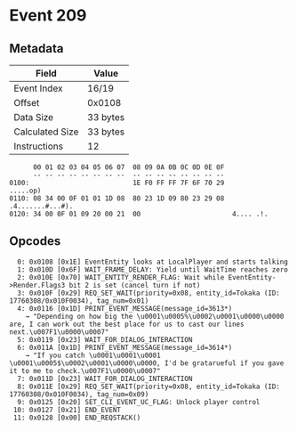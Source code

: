# Event 209

## Metadata

| Field           | Value    |
|-----------------|----------|
| Event Index     | 16/19    |
| Offset          | 0x0108   |
| Data Size       | 33 bytes |
| Calculated Size | 33 bytes |
| Instructions    | 12       |

```
      00 01 02 03 04 05 06 07  08 09 0A 0B 0C 0D 0E 0F
      -- -- -- -- -- -- -- --  -- -- -- -- -- -- -- --
0100:                          1E F0 FF FF 7F 6F 70 29          .....op)
0110: 08 34 00 0F 01 01 1D 08  80 23 1D 09 80 23 29 08  .4.......#...#).
0120: 34 00 0F 01 09 20 00 21  00                       4.... .!.       
```

## Opcodes

```
  0: 0x0108 [0x1E] EventEntity looks at LocalPlayer and starts talking
  1: 0x010D [0x6F] WAIT_FRAME_DELAY: Yield until WaitTime reaches zero
  2: 0x010E [0x70] WAIT_ENTITY_RENDER_FLAG: Wait while EventEntity->Render.Flags3 bit 2 is set (cancel turn if not)
  3: 0x010F [0x29] REQ_SET_WAIT(priority=0x08, entity_id=Tokaka (ID: 17760308/0x010F0034), tag_num=0x01)
  4: 0x0116 [0x1D] PRINT_EVENT_MESSAGE(message_id=3613*)
    → "Depending on how big the \u0001\u0005%\u0002\u0001\u0000\u0000 are, I can work out the best place for us to cast our lines next.\u007F1\u0000\u0007"
  5: 0x0119 [0x23] WAIT_FOR_DIALOG_INTERACTION
  6: 0x011A [0x1D] PRINT_EVENT_MESSAGE(message_id=3614*)
    → "If you catch \u0001\u0001\u0001 \u0001\u0005$\u0002\u0001\u0000\u0000, I'd be gratarueful if you gave it to me to check.\u007F1\u0000\u0007"
  7: 0x011D [0x23] WAIT_FOR_DIALOG_INTERACTION
  8: 0x011E [0x29] REQ_SET_WAIT(priority=0x08, entity_id=Tokaka (ID: 17760308/0x010F0034), tag_num=0x09)
  9: 0x0125 [0x20] SET_CLI_EVENT_UC_FLAG: Unlock player control
 10: 0x0127 [0x21] END_EVENT
 11: 0x0128 [0x00] END_REQSTACK()
```
